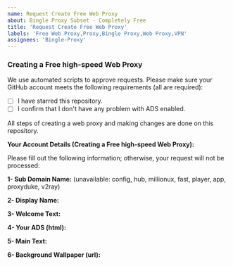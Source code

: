 ```yaml
---
name: Request Create Free Web Proxy
about: Bingle Proxy Subset - Completely Free
title: 'Request Create Free Web Proxy'
labels: 'Free Web Proxy,Proxy,Bingle Proxy,Web Proxy,VPN'
assignees: 'Bingle-Proxy'
---
```


### Creating a Free high-speed Web Proxy 

We use automated scripts to approve requests. Please make sure your GitHub account meets the following requirements (all are required):

- [ ] I have starred this repository.
- [ ] I confirm that I don't have any problem with ADS enabled.

All steps of creating a web proxy and making changes are done on this repository.

**Your Account Details (Creating a Free high-speed Web Proxy):**

Please fill out the following information; otherwise, your request will not be processed:

**1- Sub Domain Name:** (unavailable: config, hub, millionux, fast, player, app, proxyduke, v2ray)

**2- Display Name:**

**3- Welcome Text:**

**4- Your ADS (html):**

**5- Main Text:**

**6- Background Wallpaper (url):**
